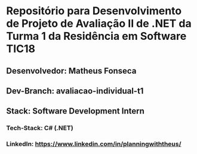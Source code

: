 # Repositório para Desenvolvimento de Projeto de Avaliação II de .NET da Turma 1 da Residência em Software TIC18

## Desenvolvedor: Matheus Fonseca
## Dev-Branch: avaliacao-individual-t1
## Stack: Software Development Intern
### Tech-Stack: C# (.NET)
### LinkedIn: https://www.linkedin.com/in/planningwiththeus/ 